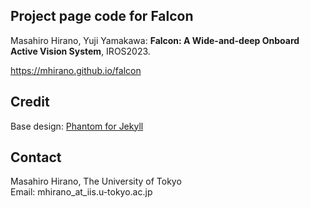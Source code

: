 ## Project page code for Falcon

Masahiro Hirano, Yuji Yamakawa: **Falcon: A Wide-and-deep Onboard Active Vision System**, IROS2023.

https://mhirano.github.io/falcon

## Credit
Base design: [Phantom for Jekyll](http://jamigibbs.github.io/phantom/)

## Contact
Masahiro Hirano, The University of Tokyo  
Email: mhirano_at_iis.u-tokyo.ac.jp